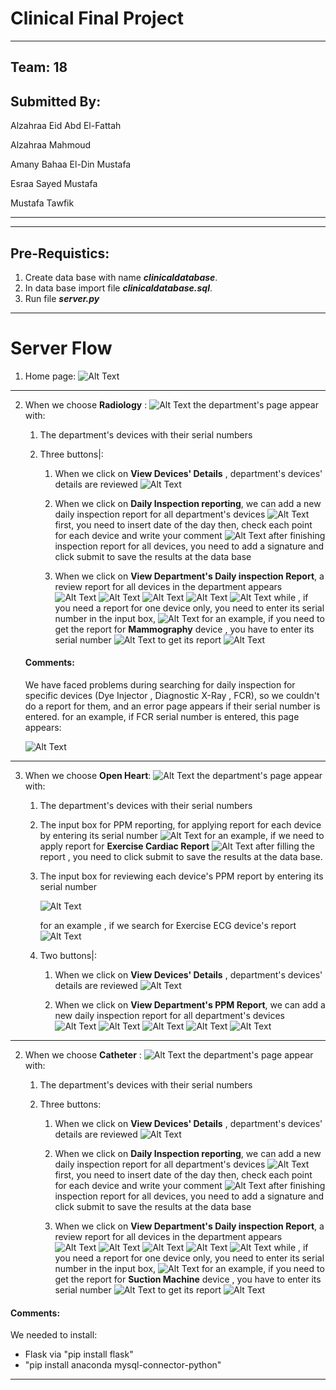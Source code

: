 # Clinical Final Project
----------
## Team: 18
## Submitted By:  
Alzahraa Eid Abd El-Fattah

Alzahraa Mahmoud

Amany Bahaa El-Din Mustafa

Esraa Sayed Mustafa

Mustafa Tawfik

-------------
------------



## Pre-Requistics:
1) Create data base with name ***clinicaldatabase***.
2) In data base import file ***clinicaldatabase.sql***.
3) Run file ***server.py***

---------------
# Server Flow
1) Home page:
![Alt Text](images/screen1.png)
----
2) When we choose **Radiology** :
![Alt Text](images/screen2.png)
the department's page appear with:

    1. The department's devices with their serial numbers

    2. Three buttons|:

        1. When we click on **View Devices' Details** , department's devices' details are reviewed
![Alt Text](images/screen3.png)

        2. When we click on **Daily Inspection reporting**, we can add a new daily inspection report for all department's devices
   ![Alt Text](images/screen4.png)
   first, you need to insert date of the day
   then, check each point for each device and write your comment
   ![Alt Text](images/screen5.png)
   after finishing inspection report for all devices, you need to add a signature and click submit to save the results at the data base
        3. When we click on **View Department's Daily inspection Report**, a review report for all devices in the department appears
   ![Alt Text](images/screen6.png)
   ![Alt Text](images/screen7.png)
   ![Alt Text](images/screen8.png)
   ![Alt Text](images/screen9.png)
   ![Alt Text](images/screen10.png)
   while , if you need a report for one device only, you need to enter its serial number in the input box, 
   ![Alt Text](images/screen11.png)
   for an example, if you need to get the report for **Mammography** device , you have to enter its serial number 
   ![Alt Text](images/screen13.png)
   to get its report
   ![Alt Text](images/screen12.png)
   #### Comments:
   We have faced problems during searching for daily inspection for specific devices (Dye Injector , Diagnostic X-Ray , FCR),
   so we couldn't do a report for them, and an error page appears if their serial number is entered.
   for an example, if FCR serial number is entered, this page appears:

   ![Alt Text](images/error.png)





------------------

3) When we choose **Open Heart**:
![Alt Text](images/open1.png)
the department's page appear with:

    1. The department's devices with their serial numbers

    2. The input box for PPM reporting, for applying report for each device by entering its serial number
    ![Alt Text](images/open3.png)
    for an example, if we need to apply report for **Exercise Cardiac Report** 
    ![Alt Text](images/reportPPM.png)
    after filling the report , you need to click submit to save the results at the data base.


    3. The input box for reviewing each device's PPM report by entering its serial number

          ![Alt Text](images/open4.png)

       for an example , if we search for Exercise ECG device's report
       ![Alt Text](images/open6.png)



    4. Two buttons|:

        1. When we click on **View Devices' Details** , department's devices' details are reviewed
![Alt Text](images/open2.png)

        2. When we click on **View Department's PPM Report**, we can add a new daily inspection report for all department's devices
   ![Alt Text](images/report1.png)
   ![Alt Text](images/report2.png)
   ![Alt Text](images/report3.png)
   ![Alt Text](images/report4.png)
   ![Alt Text](images/report5.png)


------------------------------

2) When we choose **Catheter** :
![Alt Text](images/catheter.png)
the department's page appear with:

    1. The department's devices with their serial numbers

    2. Three buttons:

        1. When we click on **View Devices' Details** , department's devices' details are reviewed
![Alt Text](images/catheter1.png)

        2. When we click on **Daily Inspection reporting**, we can add a new daily inspection report for all department's devices
   ![Alt Text](images/cath1.png)
   first, you need to insert date of the day
   then, check each point for each device and write your comment
   ![Alt Text](images/cath2.png)
   after finishing inspection report for all devices, you need to add a signature and click submit to save the results at the data base
        3. When we click on **View Department's Daily inspection Report**, a review report for all devices in the department appears
   ![Alt Text](images/cath3.png)
   ![Alt Text](images/cath4.png)
   ![Alt Text](images/cath5.png)
   ![Alt Text](images/cath6.png)
   ![Alt Text](images/cath7.png)
    while , if you need a report for one device only, you need to enter its serial number in the input box, 
   ![Alt Text](images/screen11.png)
   for an example, if you need to get the report for **Suction Machine** device , you have to enter its serial number 
   ![Alt Text](images/cath8.png)
   to get its report
   ![Alt Text](images/cath9.png)


#### Comments:
  We needed to install:
  - Flask via "pip install flask"
  - "pip install anaconda mysql-connector-python"
  

--------------------